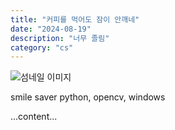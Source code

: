 ```yaml
---
title: "커피를 먹어도 잠이 안깨네"
date: "2024-08-19"
description: "너무 졸림"
category: "cs"
---
```


![섬네일 이미지](/thumbnail/purple.png)

smile saver
python, opencv, windows

...content...